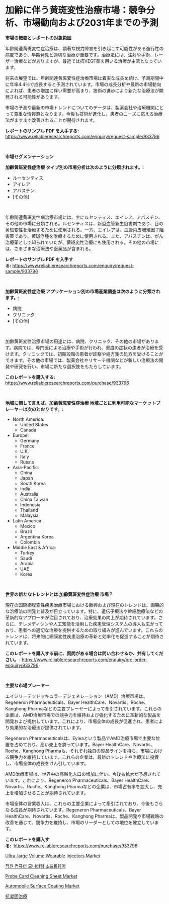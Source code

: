 <p><h1>加齢に伴う黄斑変性治療市場：競争分析、市場動向および2031年までの予測</h1></p><p><strong>市場の概要とレポートの対象範囲</strong></p>
<p><p>年齢関連黄斑変性症治療は、顕著な視力障害を引き起こす可能性がある進行性の病変であり、早期発見と適切な治療が重要です。治療法には、注射や手術、レーザー治療などがありますが、最近では抗VEGF薬を用いる治療が主流となっています。</p><p>将来の展望では、年齢関連黄斑変性症治療市場は着実な成長を続け、予測期間中に年率4.4％で成長すると予測されています。市場の成長分析や最新の市場動向によれば、患者の増加に伴い需要が高まり、技術の進歩により新たな治療法が開発される可能性があります。</p><p>市場の予測や最新の市場トレンドについてのデータは、製薬会社や治療機関にとって貴重な情報源となります。今後も技術が進化し、患者のニーズに応える治療法がますます改善されることが期待されます。</p></p>
<p><strong>レポートのサンプル PDF を入手する:</strong> <a href="https://www.reliableresearchreports.com/enquiry/request-sample/933796">https://www.reliableresearchreports.com/enquiry/request-sample/933796</a></p>
<p>&nbsp;</p>
<p><strong>市場セグメンテーション</strong></p>
<p><strong>加齢黄斑変性症治療 タイプ別の市場分析は次のように分類されます。:</strong></p>
<p><ul><li>ルーセンティス</li><li>アイレア</li><li>アバスチン</li><li>[その他]</li></ul></p>
<p>&nbsp;</p>
<p><p>年齢関連黄斑変性病治療市場には、主にルセンティス、エイレア、アバスチン、その他の市場に分類される。ルセンティスは、新型血管新生阻害剤であり、目の黄斑変性を治療するために使用される。一方、エイレアは、血管内皮増殖因子阻害薬であり、黄斑浮腫を治療するために使用される。また、アバスチンは、がん治療薬として知られていたが、黄斑変性治療にも使用される。その他の市場には、さまざまな治療法や医薬品が含まれる。</p></p>
<p><strong>レポートのサンプル PDF を入手する:</strong>&nbsp;<a href="https://www.reliableresearchreports.com/enquiry/request-sample/933796">https://www.reliableresearchreports.com/enquiry/request-sample/933796</a></p>
<p>&nbsp;</p>
<p><strong> 加齢黄斑変性症治療 アプリケーション別の市場産業調査は次のように分類されます。:</strong></p>
<p><ul><li>病院</li><li>クリニック</li><li>[その他]</li></ul></p>
<p>&nbsp;</p>
<p><p>加齢黄斑変性治療市場の用途には、病院、クリニック、その他の市場があります。病院では、専門医による治療や手術が行われ、重度の症状の患者が治療を受けます。クリニックでは、初期段階の患者が診察や処方箋の処方を受けることができます。その他の市場では、製薬会社やリサーチ機関などが新しい治療法の開発や研究を行い、市場に新たな選択肢をもたらしています。</p></p>
<p><strong>このレポートを購入する:</strong>&nbsp; <a href="https://www.reliableresearchreports.com/purchase/933796">https://www.reliableresearchreports.com/purchase/933796</a></p>
<p>&nbsp;</p>
<p><strong>地域に関して言えば、加齢黄斑変性症治療 地域ごとに利用可能なマーケットプレーヤーは次のとおりです。:</strong></p>
<p><ul>
    <li>
        North America:
        <ul>
            <li>United States</li>
            <li>Canada</li>
        </ul>
    </li>
    <li>
        Europe:
        <ul>
            <li>Germany</li>
            <li>France</li>
            <li>U.K.</li>
            <li>Italy</li>
            <li>Russia</li>
        </ul>
    </li>
    <li>
        Asia-Pacific:
        <ul>
            <li>China</li>
            <li>Japan</li>
            <li>South Korea</li>
            <li>India</li>
            <li>Australia</li>
            <li>China Taiwan</li>
            <li>Indonesia</li>
            <li>Thailand</li>
            <li>Malaysia</li>
        </ul>
    </li>
    <li>
        Latin America:
        <ul>
            <li>Mexico</li>
            <li>Brazil</li>
            <li>Argentina Korea</li>
            <li>Colombia</li>
        </ul>
    </li>
    <li>
        Middle East & Africa:
        <ul>
            <li>Turkey</li>
            <li>Saudi</li>
            <li>Arabia</li>
            <li>UAE</li>
            <li>Korea</li>
        </ul>
    </li>
    </ul></p>
<p>&nbsp;</p>
<p><strong>世界の新たなトレンドとは 加齢黄斑変性症治療 市場？</strong></p>
<p><p>現在の国際網膜変性疾患治療市場における新興および現在のトレンドは、画期的な治療法の開発と普及が目立っています。特に、遺伝子療法や幹細胞療法などの革新的なアプローチが注目されており、治療効果の向上が期待されています。さらに、テレメディシンや人工知能を活用した疾患管理システムの導入も広がっており、患者への適切な治療を提供するための取り組みが進んでいます。これらのトレンドは、将来的に網膜変性疾患治療の革新と効率化を促進することが期待されています。</p></p>
<p><strong>このレポートを購入する前に、質問がある場合は問い合わせるか、共有してください。</strong>- <a href="https://www.reliableresearchreports.com/enquiry/pre-order-enquiry/933796">https://www.reliableresearchreports.com/enquiry/pre-order-enquiry/933796</a></p>
<p>&nbsp;</p>
<p><strong>主要な市場プレーヤー</strong></p>
<p><p>エイジリーテッドマキュラーデジェネレーション（AMD）治療市場は、Regeneron Pharmaceuticals、Bayer HealthCare、Novartis、Roche、Kanghong Pharmaなどの主要プレーヤーによって牽引されています。これらの企業は、AMD治療市場での競争力を維持および強化するために革新的な製品を開発および提供しています。これにより、市場全体の成長が促進され、患者により効果的な治療法が提供されています。</p><p>Regeneron Pharmaceuticalsは、Eyleaという製品でAMD治療市場で主要な位置を占めており、高い売上を誇っています。Bayer HealthCare、Novartis、Roche、Kanghong Pharmaも、それぞれ独自の製品ラインを持ち、市場における競争力を維持しています。これらの企業は、最新のトレンドや治療法に投資し、市場全体の成長をけん引しています。</p><p>AMD治療市場は、世界中の高齢化人口の増加に伴い、今後も拡大が予想されています。これにより、Regeneron Pharmaceuticals、Bayer HealthCare、Novartis、Roche、Kanghong Pharmaなどの企業は、市場占有率を拡大し、売上を増加させることが期待されています。</p><p>市場全体の営業収入は、これらの主要企業によって牽引されており、今後もさらなる成長が期待されています。Regeneron Pharmaceuticals、Bayer HealthCare、Novartis、Roche、Kanghong Pharmaは、製品開発や市場戦略の改善を通じて、競争力を維持し、市場のリーダーとしての地位を確立しています。</p></p>
<p><strong>このレポートを購入する:</strong>&nbsp;&nbsp;<a href="https://www.reliableresearchreports.com/purchase/933796">https://www.reliableresearchreports.com/purchase/933796</a></p>
<p><p><a href="https://issuu.com/reportprime-2/docs/ultra-large-volume-wearable-injectors-market-size-">Ultra-large Volume Wearable Injectors Market</a></p><p><a href="https://github.com/vsnao330707/Market-Research-Report-List-1/blob/main/5016881184079.md">직원 컴퓨터 모니터링 소프트웨어</a></p><p><a href="https://view.publitas.com/reportprime-1/decoding-the-probe-card-cleaning-sheet-market-a-deep-dive-into-the-latest-market-trends-market-segmentation-and-competitive-analysis/">Probe Card Cleaning Sheet Market</a></p><p><a href="https://butternut-bug-553.notion.site/Automobile-Surface-Coating-Market-with-the-goal-of-estimating-the-market-size-and-future-growth-pote-fc06e338182c484fa5359949f625b809">Automobile Surface Coating Market</a></p><p><a href="https://github.com/mohamedbakry57/Market-Research-Report-List-2/blob/main/4218724184113.md">抗凝固治療</a></p></p>